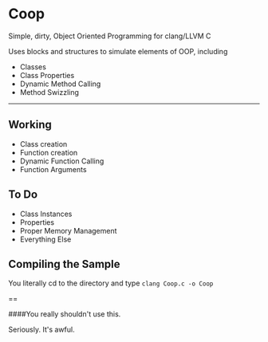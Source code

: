 # Coop
Simple, dirty, Object Oriented Programming for clang/LLVM C

Uses blocks and structures to simulate elements of OOP, including
 - Classes
 - Class Properties
 - Dynamic Method Calling
 - Method Swizzling
 
----

Working
---
 - Class creation
 - Function creation
 - Dynamic Function Calling
 - Function Arguments

To Do
---
 - Class Instances
 - Properties
 - Proper Memory Management
 - Everything Else
 
Compiling the Sample
---

  You literally cd to the directory and type `clang Coop.c -o Coop`

== 

####You really shouldn't use this.

Seriously. It's awful.

